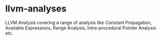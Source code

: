 # llvm-analyses
LLVM Analysis covering a range of analysis like Constant Propagation, Available Expressions, Range Analysis, Intra-procedural Pointer Analysis etc. 
